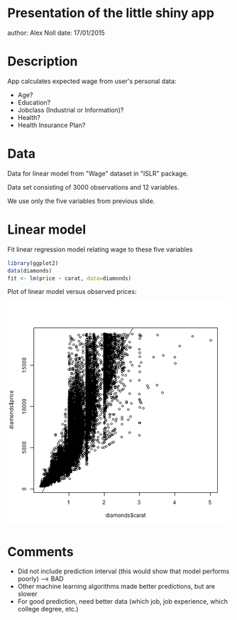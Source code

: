 Presentation of the little shiny app
========================================================
author: Alex Noll
date: 17/01/2015

Description
========================================================

App calculates expected wage from user's personal data:

- Age?
- Education?
- Jobclass (Industrial or Information)?
- Health?
- Health Insurance Plan?

Data
========================================================
Data for linear model from "Wage" dataset in "ISLR" package.

Data set consisting of 3000 observations and 12 variables.

We use only the five variables from previous slide.

Linear model
========================================================
Fit linear regression model relating wage to these five variables

```r
library(ggplot2)
data(diamonds)
fit <- lm(price ~ carat, data=diamonds)
```
Plot of linear model versus observed prices:

![plot of chunk unnamed-chunk-2](Documentation-figure/unnamed-chunk-2-1.png) 

Comments
======================================================

* Did not include prediction interval (this would show that model performs poorly) --> BAD
* Other machine learning algorithms made better predictions, but are slower
* For good prediction, need better data (which job, job experience, which college degree, etc.)
